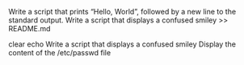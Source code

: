 Write a script that prints “Hello, World”, followed by a new line to the standard output.
Write a script that displays a confused smiley >> README.md

clear
echo Write a script that displays a confused smiley
Display the content of the /etc/passwd file
